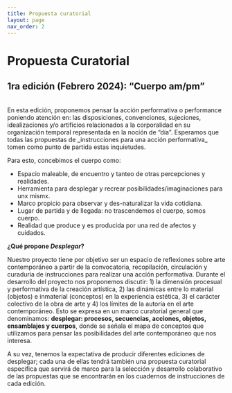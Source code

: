 ```yaml
---
title: Propuesta curatorial
layout: page
nav_order: 2
---
```


# **Propuesta Curatorial**

## 1ra edición (Febrero 2024): “Cuerpo am/pm”
<br />
En esta edición, proponemos pensar la acción performativa o performance poniendo atención en: las disposiciones, convenciones, sujeciones, idealizaciones y/o artificios relacionados a la corporalidad en su organización temporal representada en la noción de “día”. Esperamos que todas las propuestas de _instrucciones para una acción performativa_ tomen como punto de partida estas inquietudes.

Para esto, concebimos el cuerpo como:

- Espacio maleable, de encuentro y tanteo de otras percepciones y realidades. 
- Herramienta para desplegar y recrear posibilidades/imaginaciones para unx mismx.
- Marco propicio para observar y des-naturalizar la vida cotidiana.
- Lugar de partida y de llegada: no trascendemos el cuerpo, somos cuerpo.
- Realidad que produce y es producida por una red de afectos y cuidados.

**¿Qué propone _Desplegar_?**

Nuestro proyecto tiene por objetivo ser un espacio de reflexiones sobre arte contemporáneo a partir de la convocatoria, recopilación, circulación y curaduría de 
instrucciones para realizar una acción performativa. Durante el desarrollo del proyecto nos proponemos discutir: 1) la dimensión procesual y performativa de la creación artística, 2) las dinámicas entre lo material (objetos) e inmaterial (conceptos) en la experiencia estética, 3) el carácter colectivo de la obra de arte y 4) los límites de la autoría en el arte contemporáneo. Esto se expresa en un marco curatorial general que denominamos: **desplegar: procesos, secuencias, acciones, objetos, ensamblajes y cuerpos**, donde se señala el mapa de conceptos que utilizamos para pensar las posibilidades del arte contemporáneo que nos interesa. 

A su vez, tenemos la expectativa de producir diferentes ediciones de desplegar; cada una de ellas tendrá también una propuesta curatorial específica que servirá de marco para la selección y desarrollo colaborativo de las propuestas que se encontrarán en los cuadernos de instrucciones de cada edición. 
